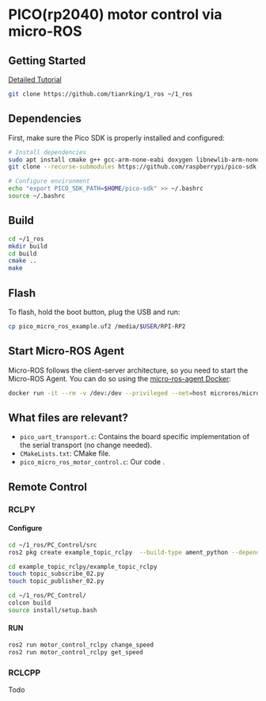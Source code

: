 # PICO(rp2040) motor control via micro-ROS

## Getting Started

[Detailed Tutorial](https://me.w0x7ce.eu/rp2040/micro-ROS-on-RP2040)

```bash
git clone https://github.com/tianrking/1_ros ~/1_ros
```

## Dependencies

First, make sure the Pico SDK is properly installed and configured:

```bash
# Install dependencies
sudo apt install cmake g++ gcc-arm-none-eabi doxygen libnewlib-arm-none-eabi git python3
git clone --recurse-submodules https://github.com/raspberrypi/pico-sdk.git $HOME/pico-sdk

# Configure environment
echo "export PICO_SDK_PATH=$HOME/pico-sdk" >> ~/.bashrc
source ~/.bashrc

```

## Build

```bash
cd ~/1_ros
mkdir build
cd build
cmake ..
make
```

## Flash 

To flash, hold the boot button, plug the USB and run:

```bash
cp pico_micro_ros_example.uf2 /media/$USER/RPI-RP2
```

## Start Micro-ROS Agent

Micro-ROS follows the client-server architecture, so you need to start the Micro-ROS Agent.
You can do so using the [micro-ros-agent Docker](https://hub.docker.com/r/microros/micro-ros-agent):
```bash
docker run -it --rm -v /dev:/dev --privileged --net=host microros/micro-ros-agent:humble serial --dev /dev/ttyACM0 -b 115200
```

## What files are relevant?
- `pico_uart_transport.c`: Contains the board specific implementation of the serial transport (no change needed).
- `CMakeLists.txt`: CMake file.
- `pico_micro_ros_motor_control.c`: Our code .

## Remote Control

### RCLPY

#### Configure

```bash
cd ~/1_ros/PC_Control/src
ros2 pkg create example_topic_rclpy  --build-type ament_python --dependencies rclpy
```

```bash
cd example_topic_rclpy/example_topic_rclpy
touch topic_subscribe_02.py
touch topic_publisher_02.py
```

```bash
cd ~/1_ros/PC_Control/
colcon build
source install/setup.bash
```

#### RUN

```bash
ros2 run motor_control_rclpy change_speed
ros2 run motor_control_rclpy get_speed
```

### RCLCPP

Todo